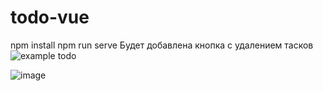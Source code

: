 # todo-vue
npm install
npm run serve
Будет добавлена кнопка с удалением тасков
![example todo](https://user-images.githubusercontent.com/73894426/215440316-f1b1619f-b9f6-4873-a672-24b67f006f60.png)

![image](https://user-images.githubusercontent.com/73894426/215441084-65e40277-31bc-42c3-8e1d-98c3620f04d8.png)
